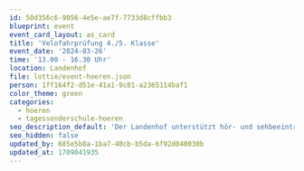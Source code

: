 ```yaml
---
id: 50d356c6-9056-4e5e-ae7f-7733d8cffbb3
blueprint: event
event_card_layout: as_card
title: 'Velofahrprüfung 4./5. Klasse'
event_date: '2024-03-26'
time: '13.00 - 16.30 Uhr'
location: Landenhof
file: lottie/event-hoeren.json
person: 1ff164f2-d51e-41a1-9c81-a2365114baf1
color_theme: green
categories:
  - hoeren
  - tagessonderschule-hoeren
seo_description_default: 'Der Landenhof unterstützt hör- und sehbeeinträchtigte Kinder & Jugendliche in ihrem selbstbestimmten Leben durch Förderung ihrer Fähigkeiten & Entwicklung'
seo_hidden: false
updated_by: 685e5b8a-1ba7-40cb-b5da-6f92d040030b
updated_at: 1709041935
---
```

